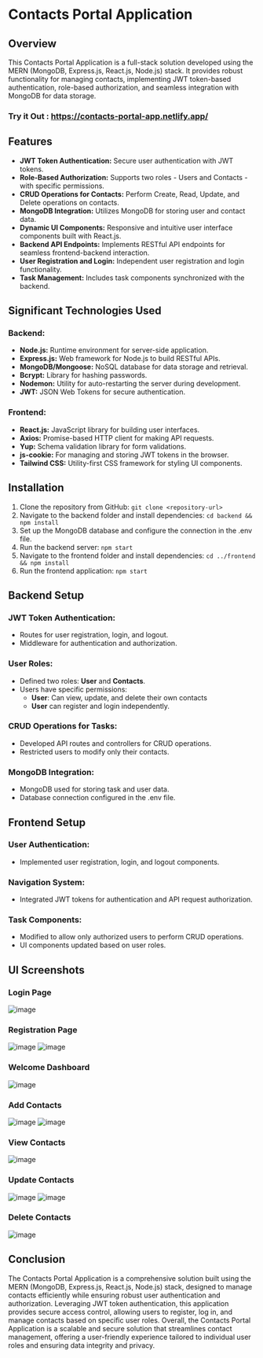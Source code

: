 # Contacts Portal Application

## Overview
This Contacts Portal Application is a full-stack solution developed using the MERN (MongoDB, Express.js, React.js, Node.js) stack. It provides robust functionality for managing contacts, implementing JWT token-based authentication, role-based authorization, and seamless integration with MongoDB for data storage.
  ### Try it Out : https://contacts-portal-app.netlify.app/
## Features
- **JWT Token Authentication:** Secure user authentication with JWT tokens.
- **Role-Based Authorization:** Supports two roles - Users and Contacts - with specific permissions.
- **CRUD Operations for Contacts:** Perform Create, Read, Update, and Delete operations on contacts.
- **MongoDB Integration:** Utilizes MongoDB for storing user and contact data.
- **Dynamic UI Components:** Responsive and intuitive user interface components built with React.js.
- **Backend API Endpoints:** Implements RESTful API endpoints for seamless frontend-backend interaction.
- **User Registration and Login:** Independent user registration and login functionality.
- **Task Management:** Includes task components synchronized with the backend.


## Significant Technologies Used
### Backend:
- **Node.js:** Runtime environment for server-side application.
- **Express.js:** Web framework for Node.js to build RESTful APIs.
- **MongoDB/Mongoose:** NoSQL database for data storage and retrieval.
- **Bcrypt:** Library for hashing passwords.
- **Nodemon:** Utility for auto-restarting the server during development.
- **JWT:** JSON Web Tokens for secure authentication.

### Frontend:
- **React.js:** JavaScript library for building user interfaces.
- **Axios:** Promise-based HTTP client for making API requests.
- **Yup:** Schema validation library for form validations.
- **js-cookie:** For managing and storing JWT tokens in the browser.
- **Tailwind CSS:** Utility-first CSS framework for styling UI components.


## Installation
1. Clone the repository from GitHub: `git clone <repository-url>`
2. Navigate to the backend folder and install dependencies: `cd backend && npm install`
3. Set up the MongoDB database and configure the connection in the .env file.
4. Run the backend server: `npm start`
5. Navigate to the frontend folder and install dependencies: `cd ../frontend && npm install`
6. Run the frontend application: `npm start`

## Backend Setup
### JWT Token Authentication:
- Routes for user registration, login, and logout.
- Middleware for authentication and authorization.

### User Roles:
- Defined two roles: **User** and **Contacts**.
- Users have specific permissions:
  - **User**: Can view, update, and delete their own contacts
  -  **User** can register and login independently.
  

### CRUD Operations for Tasks:
- Developed API routes and controllers for CRUD operations.
- Restricted users to modify only their contacts.

### MongoDB Integration:
- MongoDB used for storing task and user data.
- Database connection configured in the .env file.

## Frontend Setup
### User Authentication:
- Implemented user registration, login, and logout components.

### Navigation System:
- Integrated JWT tokens for authentication and API request authorization.

### Task Components:
- Modified to allow only authorized users to perform CRUD operations.
- UI components updated based on user roles.

## UI Screenshots

### Login Page
![image](https://github.com/Shanb98/Contacts-Portal-App-Frontend/assets/130221905/8a4b2445-f945-4064-bb82-9fcaf56c82b8)

### Registration Page
![image](https://github.com/Shanb98/Contacts-Portal-App-Frontend/assets/130221905/08512ce6-a014-4b23-90e6-6a004b76f2d3)
![image](https://github.com/Shanb98/Contacts-Portal-App-Frontend/assets/130221905/e0c20ebb-a1e3-4e4a-b352-010f30f42b34)

### Welcome Dashboard
![image](https://github.com/Shanb98/Contacts-Portal-App-Frontend/assets/130221905/9ab16072-2507-40d5-8685-1162a887cbb1)

### Add Contacts
![image](https://github.com/Shanb98/Contacts-Portal-App-Frontend/assets/130221905/b53f391a-b1dd-4bb4-9474-37d5d45aef70)
![image](https://github.com/Shanb98/Contacts-Portal-App-Frontend/assets/130221905/21b2d695-69e1-4493-bd91-9fb75da8afb9)


### View Contacts
![image](https://github.com/Shanb98/Contacts-Portal-App-Frontend/assets/130221905/514558fa-f73a-4700-ba8b-e95c5e55c476)

### Update Contacts
![image](https://github.com/Shanb98/Contacts-Portal-App-Frontend/assets/130221905/90f4be76-83e8-4b7b-8fd9-2bd44abd0dab)
![image](https://github.com/Shanb98/Contacts-Portal-App-Frontend/assets/130221905/b4c26d65-2d9f-4dbf-80d1-cf7811a22cd1)

### Delete Contacts
![image](https://github.com/Shanb98/Contacts-Portal-App-Frontend/assets/130221905/e7befdf6-5b41-46b8-90bd-4bb119df6ad7)



## Conclusion
The Contacts Portal Application is a comprehensive solution built using the MERN (MongoDB, Express.js, React.js, Node.js) stack, designed to manage contacts efficiently while ensuring robust user authentication and authorization. Leveraging JWT token authentication, this application provides secure access control, allowing users to register, log in, and manage contacts based on specific user roles. Overall, the Contacts Portal Application is a scalable and secure solution that streamlines contact management, offering a user-friendly experience tailored to individual user roles and ensuring data integrity and privacy.
